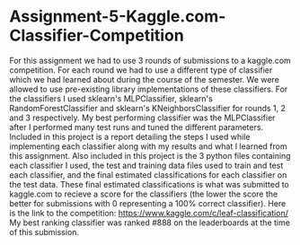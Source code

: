 # Assignment-5-Kaggle.com-Classifier-Competition
For this assignment we had to use 3 rounds of submissions to a kaggle.com competition. For each round we had to use a different type of classifier which we had learned about during the course of the semester. We were allowed to use pre-existing library implementations of these classifiers.
For the classifiers I used sklearn's MLPClassifier, sklearn's RandomForestClassifier and sklearn's KNeighborsClassifier for rounds 1, 2 and 3 respectively. My best performing classifier was the MLPClassifier after I performed many test runs and tuned the different parameters.
Included in this project is a report detailing the steps I used while implementing each classifier along with my results and what I learned from this assignment. Also included in this project is the 3 python files containing each classifier I used, the test and training data files used to train and test each classifier, and the final estimated classifications for each classifier on the test data. These final estimated classifications is what was submitted to kaggle.com to recieve a score for the classifiers (the lower the score the better for submissions with 0 representing a 100% correct classifier). 
Here is the link to the competition: https://www.kaggle.com/c/leaf-classification/
My best ranking classifier was ranked #888 on the leaderboards at the time of this submission. 
